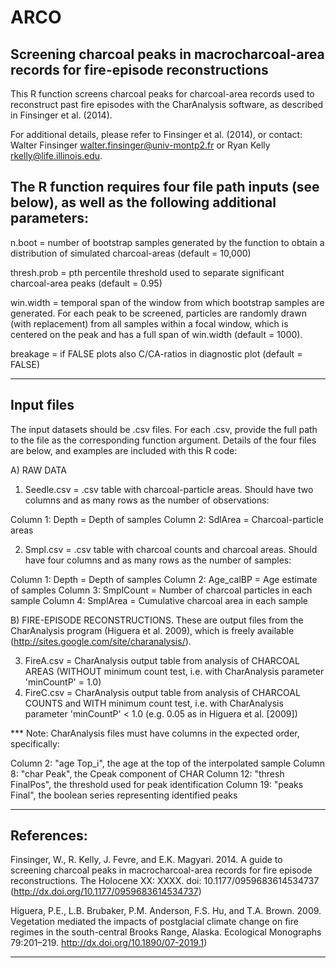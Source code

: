 ARCO
====

Screening charcoal peaks in macrocharcoal-area records for fire-episode reconstructions
---
This R function screens charcoal peaks for charcoal-area records used to reconstruct past fire episodes with the CharAnalysis software, as described in Finsinger et al. (2014). 
 
For additional details, please refer to Finsinger et al. (2014), or contact: 
Walter Finsinger <walter.finsinger@univ-montp2.fr> or 
Ryan Kelly <rkelly@life.illinois.edu>. 
 
 
The R function requires four file path inputs (see below), as well as the following additional parameters: 
---
n.boot = number of bootstrap samples generated by the function to obtain a distribution of simulated charcoal-areas (default = 10,000) 
 
thresh.prob = pth percentile threshold used to separate significant charcoal-area peaks (default = 0.95) 

win.width = temporal span of the window from which bootstrap samples are generated. For each peak to be screened, particles are randomly drawn (with replacement) from all samples within a focal window, which is centered on the peak and has a full span of win.width (default = 1000).

breakage = if FALSE plots also C/CA-ratios in diagnostic plot (default = FALSE) 
 
----------------------------------------------------------------------------------------
Input files
--
The input datasets should be .csv files.
For each .csv, provide the full path to the file as the corresponding function argument. Details of the four files are below, and examples are included with this R code: 
 
A) RAW DATA
1. Seedle.csv = .csv table with charcoal-particle areas. Should have two columns and as many rows as the number of observations: 
 
Column 1: Depth = Depth of samples 
Column 2: SdlArea = Charcoal-particle areas 
 
2. Smpl.csv = .csv table with charcoal counts and charcoal areas. Should have four columns and as many rows as the number of samples: 
 
Column 1: Depth = Depth of samples 
Column 2: Age_calBP = Age estimate of samples 
Column 3: SmplCount = Number of charcoal particles in each sample 
Column 4: SmplArea = Cumulative charcoal area in each sample 
 
B) FIRE-EPISODE RECONSTRUCTIONS. 
These are output files from the CharAnalysis program (Higuera et al. 2009), which is freely available (http://sites.google.com/site/charanalysis/). 
 
3. FireA.csv = CharAnalysis output table from analysis of CHARCOAL AREAS (WITHOUT minimum count test, i.e. with CharAnalysis parameter 'minCountP' = 1.0)
4. FireC.csv = CharAnalysis output table from analysis of CHARCOAL COUNTS and WITH minimum count test, i.e. with CharAnalysis parameter 'minCountP' < 1.0 (e.g. 0.05 as in Higuera et al. [2009])
 
*** Note: CharAnalysis files must have columns in the expected order, specifically: 
 
Column 2: "age Top_i", the age at the top of the interpolated sample 
Column 8: "char Peak", the Cpeak component of CHAR 
Column 12: "thresh FinalPos", the threshold used for peak identification 
Column 19: "peaks Final", the boolean series representing identified peaks 
 
----------------------------------------------------------------------------------------
 
References: 
-
Finsinger, W., R. Kelly, J. Fevre, and E.K. Magyari. 2014. A guide to screening charcoal peaks in macrocharcoal-area records for fire episode reconstructions. The Holocene XX: XXXX. doi: 10.1177/0959683614534737 (http://dx.doi.org/10.1177/0959683614534737)
 
Higuera, P.E., L.B. Brubaker, P.M. Anderson, F.S. Hu, and T.A. Brown. 2009. Vegetation mediated the impacts of postglacial climate change on fire regimes in the south-central Brooks Range, Alaska. Ecological Monographs 79:201–219. http://dx.doi.org/10.1890/07-2019.1)
 
----------------------------------------------------------------------------------------
